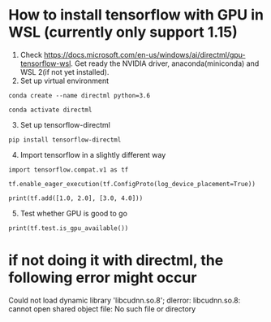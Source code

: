 # How to install tensorflow with GPU in WSL (currently only support 1.15)
1. Check https://docs.microsoft.com/en-us/windows/ai/directml/gpu-tensorflow-wsl. Get ready the NVIDIA driver, anaconda(miniconda) and WSL 2(if not yet installed).
2. Set up virtual environment 
```
conda create --name directml python=3.6 

conda activate directml
```
3. Set up tensorflow-directml
```
pip install tensorflow-directml
```
4. Import tensorflow in a slightly different way
```
import tensorflow.compat.v1 as tf 

tf.enable_eager_execution(tf.ConfigProto(log_device_placement=True)) 

print(tf.add([1.0, 2.0], [3.0, 4.0]))
```
5. Test whether GPU is good to go
```
print(tf.test.is_gpu_available())
```

# if not doing it with directml, the following error might occur 
Could not load dynamic library 'libcudnn.so.8'; dlerror: libcudnn.so.8: cannot open shared object file: No such file or directory
